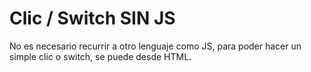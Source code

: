 # Clic / Switch SIN JS

No es necesario recurrir a otro lenguaje como JS, para poder hacer un simple clic o switch, se puede desde HTML.
